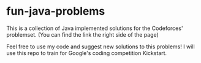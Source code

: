 # fun-java-problems

This is a collection of Java implemented solutions for the Codeforces' problemset. (You can find the link the right side of the page)

Feel free to use my code and suggest new solutions to this problems! I will use this repo to train for Google's coding competition Kickstart.